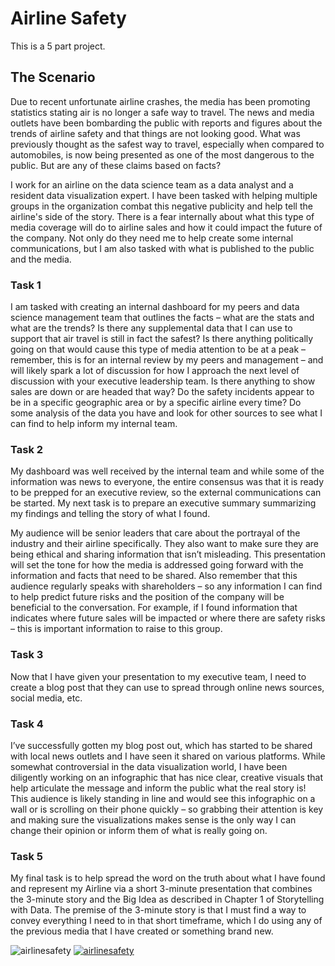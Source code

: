 # Airline Safety
This is a 5 part project.

## The Scenario
Due to recent unfortunate airline crashes, the media has been promoting statistics stating air is no longer a safe way to travel. The news and media outlets have been bombarding the public with reports and figures about the trends of airline safety and that things are not looking good. What was previously thought as the safest way to travel, especially when compared to automobiles, is now being presented as one of the most dangerous to the public. But are any of these claims based on facts?

I work for an airline on the data science team as a data analyst and a resident data visualization expert. I have been tasked with helping multiple groups in the organization combat this negative publicity and help tell the airline's side of the story. There is a fear internally about what this type of media coverage will do to airline sales and how it could impact the future of the company. Not only do they need me to help create some internal communications, but I am also tasked with what is published to the public and the media.

### Task 1
I am tasked with creating an internal dashboard for my peers and data science management team that outlines the facts – what are the stats and what are the trends? Is there any supplemental data that I can use to support that air travel is still in fact the safest? Is there anything politically going on that would cause this type of media attention to be at a peak – remember, this is for an internal review by my peers and management – and will likely spark a lot of discussion for how I approach the next level of discussion with your executive leadership team. Is there anything to show sales are down or are headed that way? Do the safety incidents appear to be in a specific geographic area or by a specific airline every time? Do some analysis of the data you have and look for other sources to see what I can find to help inform my internal team.

### Task 2
My dashboard was well received by the internal team and while some of the information was news to everyone, the entire consensus was that it is ready to be prepped for an executive review, so the external communications can be started. My next task is to prepare an executive summary summarizing my findings and telling the story of what I found.

My audience will be senior leaders that care about the portrayal of the industry and their airline specifically. They also want to make sure they are being ethical and sharing information that isn’t misleading. This presentation will set the tone for how the media is addressed going forward with the information and facts that need to be shared. Also remember that this audience regularly speaks with shareholders – so any information I can find to help predict future risks and the position of the company will be beneficial to the conversation. For example, if I found information that indicates where future sales will be impacted or where there are safety risks – this is important information to raise to this group.

### Task 3
Now that I have given your presentation to my executive team, I need to create a blog post that they can use to spread through online news sources, social media, etc.

### Task 4
I’ve successfully gotten my blog post out, which has started to be shared with local news outlets and I have seen it shared on various platforms. While somewhat controversial in the data visualization world, I have been diligently working on an infographic that has nice clear, creative visuals that help articulate the message and inform the public what the real story is! This audience is likely standing in line and would see this infographic on a wall or is scrolling on their phone quickly – so grabbing their attention is key and making sure the visualizations makes sense is the only way I can change their opinion or inform them of what is really going on.

### Task 5
My final task is to help spread the word on the truth about what I have found and represent my Airline via a short 3-minute presentation that combines the 3-minute story and the Big Idea as described in Chapter 1 of Storytelling with Data.  The premise of the 3-minute story is that I must find a way to convey everything I need to in that short timeframe, which I do using any of the previous media that I have created or something brand new.

![airlinesafety](https://user-images.githubusercontent.com/61814648/120753248-bd614c00-c4bf-11eb-99c1-bcf56f6980be.png)
[![airlinesafety](https://user-images.githubusercontent.com/61814648/120753248-bd614c00-c4bf-11eb-99c1-bcf56f6980be.png)](https://youtu.be/wTzL3lEK3Iw)

